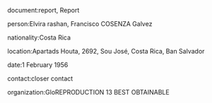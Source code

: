 document:report, Report

person:Elvira rashan, Francisco COSENZA Galvez

nationality:Costa Rica

location:Apartads Houta, 2692, Sou José, Costa Rica, Ban Salvador

date:1 February 1956

contact:closer contact

organization:GloREPRODUCTION 13 BEST OBTAINABLE

